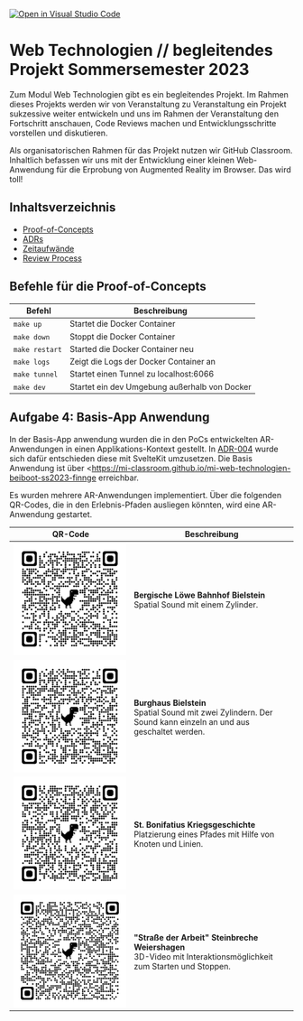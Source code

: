 [![Open in Visual Studio Code](https://classroom.github.com/assets/open-in-vscode-718a45dd9cf7e7f842a935f5ebbe5719a5e09af4491e668f4dbf3b35d5cca122.svg)](https://classroom.github.com/online_ide?assignment_repo_id=10785596&assignment_repo_type=AssignmentRepo)

# Web Technologien // begleitendes Projekt Sommersemester 2023

Zum Modul Web Technologien gibt es ein begleitendes Projekt. Im Rahmen dieses Projekts werden wir von Veranstaltung zu Veranstaltung ein Projekt sukzessive weiter entwickeln und uns im Rahmen der Veranstaltung den Fortschritt anschauen, Code Reviews machen und Entwicklungsschritte vorstellen und diskutieren.

Als organisatorischen Rahmen für das Projekt nutzen wir GitHub Classroom. Inhaltlich befassen wir uns mit der Entwicklung einer kleinen Web-Anwendung für die Erprobung von Augmented Reality im Browser. Das wird toll!

## Inhaltsverzeichnis

- [Proof-of-Concepts](./proof-of-concepts/README.md)
- [ADRs](./docs/adrs/README.md)
- [Zeitaufwände](./docs/zeitaufwand.md)
- [Review Process](./docs/review-process.md)

## Befehle für die Proof-of-Concepts

| Befehl | Beschreibung |
| --- | --- |
| `make up` | Startet die Docker Container |
| `make down` | Stoppt die Docker Container |
| `make restart` | Started die Docker Container neu |
| `make logs` | Zeigt die Logs der Docker Container an |
| `make tunnel` | Startet einen Tunnel zu localhost:6066 |
| `make dev` | Startet ein dev Umgebung außerhalb von Docker |

## Aufgabe 4: Basis-App Anwendung

In der Basis-App anwendung wurden die in den PoCs entwickelten AR-Anwendungen in einen Applikations-Kontext gestellt. In [ADR-004](./docs/adrs/004-sveltekit.md) wurde sich dafür entschieden diese mit SvelteKit umzusetzen. Die Basis Anwendung ist über <<https://mi-classroom.github.io/mi-web-technologien-beiboot-ss2023-finnge> erreichbar.

Es wurden mehrere AR-Anwendungen implementiert. Über die folgenden QR-Codes, die in den Erlebnis-Pfaden ausliegen könnten, wird eine AR-Anwendung gestartet.

| QR-Code | Beschreibung |
| --- | --- |
| ![QR-Code](./docs/qr-codes/bergischer-loewe-bahnhof-bielstein.png) | **Bergische Löwe Bahnhof Bielstein** <br> Spatial Sound mit einem Zylinder. |
| ![QR-Code](./docs/qr-codes/burghaus-bielstein.png) | **Burghaus Bielstein** <br> Spatial Sound mit zwei Zylindern. Der Sound kann einzeln an und aus geschaltet werden. |
| ![QR-Code](./docs/qr-codes/st-bonifatius-kriegsgeschichte.png) | **St. Bonifatius Kriegsgeschichte** <br> Platzierung eines Pfades mit Hilfe von Knoten und Linien. |
| ![QR-Code](./docs/qr-codes/strasse-der-arbeit-steinbreche-weiershagen.png) | **"Straße der Arbeit" Steinbreche Weiershagen** <br> 3D-Video mit Interaktionsmöglichkeit zum Starten und Stoppen. |
